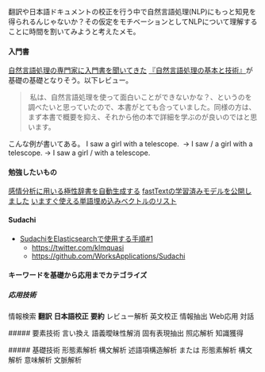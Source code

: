 翻訳や日本語ドキュメントの校正を行う中で自然言語処理(NLP)にもっと知見を得られるんじゃないか？その仮定をモチベーションとしてNLPについて理解することに時間を割いてみようと考えたメモ。


#### 入門書

[自然言語処理の専門家に入門書を聞いてきた](http://esu-ko.hatenablog.com/entry/2016/03/03/自然言語処理の専門家に入門書を聞いてきた)
[『自然言語処理の基本と技術』](https://www.amazon.co.jp/exec/obidos/ASIN/479812852X/esuko-22/)が基礎の基礎となりそう。以下レビュー。
> 私は、自然言語処理を使って面白いことができないかな？、というのを調べたいと思っていたので、本書がとても合っていました。同様の方は、まず本書で概要を抑え、それから他の本で詳細を学ぶのが良いのではと思います。

こんな例が書いてある。
I saw a girl with a telescope. 
-> I saw / a girl with a telescope. 
-> I saw a girl / with a telescope. 

#### 勉強したいもの
[感情分析に用いる極性辞書を自動生成する](https://qiita.com/g-k/items/1b7c765fa6520297ca7c)
[fastTextの学習済みモデルを公開しました](https://qiita.com/Hironsan/items/513b9f93752ecee9e670)
[いますぐ使える単語埋め込みベクトルのリスト](https://qiita.com/Hironsan/items/8f7d35f0a36e0f99752c)


#### Sudachi

- [SudachiをElasticsearchで使用する手順#1](https://qiita.com/matsuda_vla/items/9922e34e7623900eadc1)
    - https://twitter.com/klmquasi
    - https://github.com/WorksApplications/Sudachi


#### キーワードを基礎から応用までカテゴライズ

##### 応用技術
情報検索 **翻訳** **日本語校正** **要約** レビュー解析 英文校正 情報抽出 Web応用 対話

##### 要素技術
言い換え 語義曖昧性解消 固有表現抽出 照応解析 知識獲得

##### 基礎技術
形態素解析 構文解析 述語項構造解析 または 形態素解析 構文解析 意味解析 文脈解析

